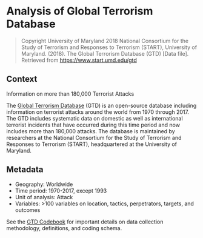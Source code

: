 # Analysis of Global Terrorism Database
> Copyright University of Maryland 2018
> National Consortium for the Study of Terrorism and Responses to Terrorism (START), University of Maryland. (2018). The Global Terrorism Database (GTD) [Data file]. Retrieved from https://www.start.umd.edu/gtd

## Context
Information on more than 180,000 Terrorist Attacks

The [Global Terrorism Database](https://www.kaggle.com/START-UMD/gtd) (GTD) is an open-source database including information on terrorist attacks around the world from 1970 through 2017. The GTD includes systematic data on domestic as well as international terrorist incidents that have occurred during this time period and now includes more than 180,000 attacks. The database is maintained by researchers at the National Consortium for the Study of Terrorism and Responses to Terrorism (START), headquartered at the University of Maryland.

## Metadata
- Geography: Worldwide
- Time period: 1970-2017, except 1993
- Unit of analysis: Attack
- Variables: >100 variables on location, tactics, perpetrators, targets, and outcomes

See the [GTD Codebook](https://start.umd.edu/gtd/downloads/Codebook.pdf) for important details on data collection methodology, definitions, and coding schema.

